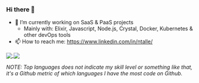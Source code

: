 ### Hi there 👋

- 🔭 I’m currently working on SaaS & PaaS projects
  - Mainly with: Elixir, Javascript, Node.js, Crystal, Docker, Kubernetes & other devOps tools
- 📫 How to reach me: https://www.linkedin.com/in/ntalle/

<!--
**Nicolab/Nicolab** is a ✨ _special_ ✨ repository because its `README.md` (this file) appears on your GitHub profile.

Here are some ideas to get you started:


- 🌱 I’m currently learning ...
- 👯 I’m looking to collaborate on ...
- 🤔 I’m looking for help with ...
- 💬 Ask me about ...
- 😄 Pronouns: ...
- ⚡ Fun fact: ...
-->

<a href="https://www.linkedin.com/in/ntalle/" target="_blank" title="Keep in touch!">
<img align="center" src="https://github-readme-stats.vercel.app/api?username=Nicolab&count_private=true&show_icons=true&include_all_commits=true&theme=tokyonight" />
</a>
<a href="https://www.linkedin.com/in/ntalle/" target="_blank" title="Keep in touch!">
<img align="center" src="https://github-readme-stats.vercel.app/api/top-langs/?username=Nicolab&layout=compact&theme=tokyonight" />
</a>

<br />

_NOTE: Top languages does not indicate my skill level or something like that, it's a Github metric of which languages I have the most code on Github._
